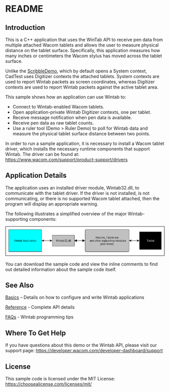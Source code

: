 # README

## Introduction
This is a C++ application that uses the WinTab API to receive pen data from multiple attached Wacom tablets and allows the user to measure physical distance on the tablet surface. Specifically, this application measures how many inches or centimeters the Wacom stylus has moved across the tablet surface.

Unlike the [ScribbleDemo](https://github.com/Wacom-Developer/wacom-device-kit-windows/blob/master/Wintab%20ScribbleDemo/SD-Win-README.md), which by default opens a System context, CadTest uses Digitizer contexts the attached tablets. System contexts are used to report Wintab packets as screen coordinates, whereas Digitizer contexts are used to report Wintab packets against the active tablet area.

This sample shows how an application can use Wintab to:

* Connect to Wintab-enabled Wacom tablets.
* Open application-private Wintab Digitizer contexts, one per tablet.
* Receive message notification when pen data is available.
* Receive pen data as raw tablet counts.
* Use a ruler tool (Demo > Ruler Demo) to poll for Wintab data and measure the physical tablet surface distance between two points.

In order to run a sample application, it is necessary to install a Wacom tablet driver, which installs the necessary runtime components that support Wintab. The driver can be found at: https://www.wacom.com/support/product-support/drivers

## Application Details
The application uses an installed driver module, Wintab32.dll, to communicate with the tablet driver.  If the driver is not installed, is not communicating, or there is no supported Wacom tablet attached, then the program will display an appropriate warning.

The following illustrates a simplified overview of the major Wintab-supporting components:

![Overview of major Wintab-supporting components](https://github.com/Wacom-Developer/wacom-device-kit-windows/blob/master/CAD%20Test/Media/sc-rm-cad-wintab-overview.png)


You can download the sample code and view the inline comments to find out detailed information about the sample code itself.

## See Also
[Basics](https://developer-docs.wacom.com/wacom-device-api/docs/wintab-basics) – Details on how to configure and write Wintab applications

[Reference](https://developer-docs.wacom.com/wacom-device-api/docs/wintab-reference) - Complete API details

[FAQs](https://developer-docs.wacom.com/wacom-device-api/docs/wintab-faqs) - Wintab programming tips


## Where To Get Help
If you have questions about this demo or the Wintab API, please visit our support page: https://developer.wacom.com/developer-dashboard/support

## License
This sample code is licensed under the MIT License: https://choosealicense.com/licenses/mit/